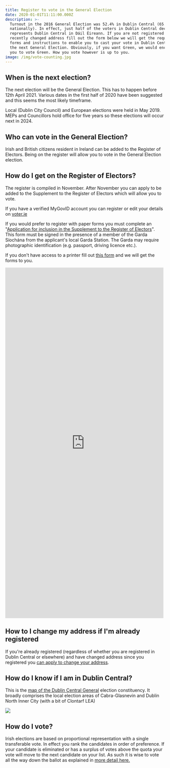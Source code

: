 ```yaml
---
title: Register to vote in the General Election
date: 2020-01-01T11:11:00.000Z
description: >-
  Turnout in the 2016 General Election was 52.4% in Dublin Central (65.1%
  nationally). In effect, just half of the voters in Dublin Central decide who
  represents Dublin Central in Dáil Éireann. If you are not registered or have
  recently changed address fill out the form below we will get the required
  forms and instructions to enable you to cast your vote in Dublin Central in
  the next General Election. Obviously, if you want Green, we would encourage
  you to vote Green. How you vote however is up to you. 
image: /img/vote-counting.jpg
---
```

## When is the next election?

The next election will be the General Election. This has to happen before 12th April 2021. Various dates in the first half of 2020 have been suggested and this seems the most likely timeframe.

Local (Dublin City Council) and European elections were held in May 2019. MEPs and Councillors hold office for five years so these elections will occur next in 2024.

## Who can vote in the General Election?

Irish and British citizens resident in Ireland can be added to the Register of Electors. Being on the register will allow you to vote in the General Election election.

## How do I get on the Register of Electors?

The register is compiled in November. After November you can apply to be added to the Supplement to the Register of Electors which will allow you to vote.

If you have a verified MyGovID account you can register or edit your details on [voter.ie](https://www.voter.ie/)

If you would prefer to register with paper forms you must complete an "[Application for inclusion in the Supplement to the Register of Electors](/docs/RFA2.pdf)". This form must be signed in the presence of a member of the Garda Síochána from the applicant's local Garda Station. The Garda may require photographic identification (e.g. passport, driving licence etc.).

If you don't have access to a printer fill out [this form](https://docs.google.com/forms/d/e/1FAIpQLSdtojIu_SRavW6zqXJl18T4cFGfio_ckkZzBbnC6SYpxPxa0g/viewform?usp=sf_link) and we will get the forms to you.

<iframe src="https://docs.google.com/forms/d/e/1FAIpQLSdtojIu_SRavW6zqXJl18T4cFGfio_ckkZzBbnC6SYpxPxa0g/viewform?embedded=true" width="500" height="1108" frameborder="0" marginheight="0" marginwidth="0">Loading…</iframe>

## How to I change my address if I'm already registered

If you're already registered (regardless of whether you are registered in Dublin Central or elsewhere) and have changed address since you registered you [can apply to change your address](/docs/Change%20of%20Address%20(RFA3)%20-%20English.pdf).

## How do I know if I am in Dublin Central?

This is the [map of the Dublin Central General](http://umap.openstreetmap.fr/en/map/dublin-north-central-electoral-district-map_356159#13/53.3638/-6.2363) election constituency. It broadly comprises the local election areas of Cabra-Glasnevin and Dublin North Inner City (with a bit of Clontarf LEA)

![](/img/dublin-central-map.png)

## How do I vote?

Irish elections are based on proportional representation with a single transferable vote. In effect you rank the candidates in order of preference. If your candidate is eliminated or has a surplus of votes above the quota your vote will move to the next candidate on your list. As such it is wise to vote all the way down the ballot as explained in [more detail here.](https://www.irishtimes.com/news/politics/why-it-pays-to-vote-all-the-way-down-the-ballot-paper-1.2548241)
